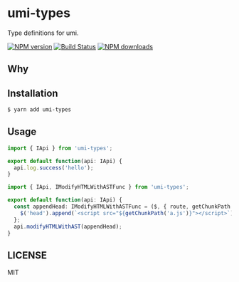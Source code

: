 # umi-types

Type definitions for umi.

[![NPM version](https://img.shields.io/npm/v/umi-types.svg?style=flat)](https://npmjs.org/package/umi-types)
[![Build Status](https://img.shields.io/travis/umijs/umi-types.svg?style=flat)](https://travis-ci.org/umijs/umi-types)
[![NPM downloads](http://img.shields.io/npm/dm/umi-types.svg?style=flat)](https://npmjs.org/package/umi-types)

## Why

## Installation

```bash
$ yarn add umi-types
```

## Usage

```ts
import { IApi } from 'umi-types';

export default function(api: IApi) {
  api.log.success('hello');
}
```

```ts
import { IApi, IModifyHTMLWithASTFunc } from 'umi-types';

export default function(api: IApi) {
  const appendHead: IModifyHTMLWithASTFunc = ($, { route, getChunkPath }) => {
    $('head').append(`<script src="${getChunkPath('a.js')}"></script>`);
  };
  api.modifyHTMLWithAST(appendHead);
}
```

## LICENSE

MIT
